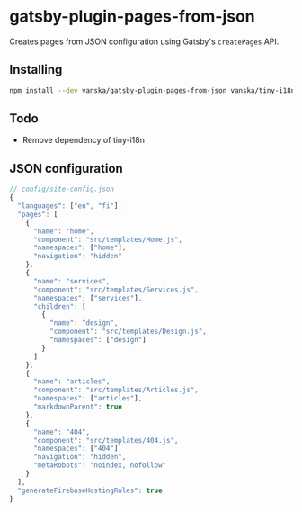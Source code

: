 # gatsby-plugin-pages-from-json

Creates pages from JSON configuration using Gatsby's `createPages` API.

## Installing

```bash
npm install --dev vanska/gatsby-plugin-pages-from-json vanska/tiny-i18n
```

## Todo

- Remove dependency of tiny-i18n

## JSON configuration

```js
// config/site-config.json
{
  "languages": ["en", "fi"],
  "pages": [
    {
      "name": "home",
      "component": "src/templates/Home.js",
      "namespaces": ["home"],
      "navigation": "hidden"
    },
    {
      "name": "services",
      "component": "src/templates/Services.js",
      "namespaces": ["services"],
      "children": [
        {
          "name": "design",
          "component": "src/templates/Design.js",
          "namespaces": ["design"]
        }
      ]
    },
    {
      "name": "articles",
      "component": "src/templates/Articles.js",
      "namespaces": ["articles"],
      "markdownParent": true
    },
    {
      "name": "404",
      "component": "src/templates/404.js",
      "namespaces": ["404"],
      "navigation": "hidden",
      "metaRobots": "noindex, nofollow"
    }
  ],
  "generateFirebaseHostingRules": true
}
```
